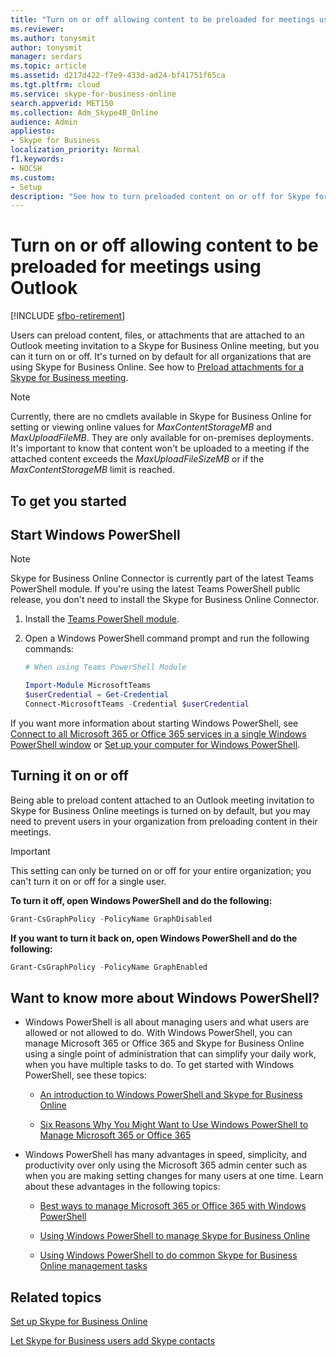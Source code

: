 ```yaml
---
title: "Turn on or off allowing content to be preloaded for meetings using Outlook"
ms.reviewer: 
ms.author: tonysmit
author: tonysmit
manager: serdars
ms.topic: article
ms.assetid: d217d422-f7e9-433d-ad24-bf41751f65ca
ms.tgt.pltfrm: cloud
ms.service: skype-for-business-online
search.appverid: MET150
ms.collection: Adm_Skype4B_Online
audience: Admin
appliesto:
- Skype for Business
localization_priority: Normal
f1.keywords:
- NOCSH
ms.custom:
- Setup
description: "See how to turn preloaded content on or off for Skype for Business meetings using files or attachments on an Outlook meeting invitation. "
---
```


# Turn on or off allowing content to be preloaded for meetings using Outlook

[!INCLUDE [sfbo-retirement](../../Hub/includes/sfbo-retirement.md)]

Users can preload content, files, or attachments that are attached to an Outlook meeting invitation to a Skype for Business Online meeting, but you can it turn on or off. It's turned on by default for all organizations that are using Skype for Business Online. See how to [Preload attachments for a Skype for Business meeting](https://support.office.com/article/fd3d9f9d-b448-4754-b813-02e49393f251).
  
> [!NOTE]
> Currently, there are no cmdlets available in Skype for Business Online for setting or viewing online values for  _MaxContentStorageMB_ and _MaxUploadFileMB_. They are only available for on-premises deployments. It's important to know that content won't be uploaded to a meeting if the attached content exceeds the  _MaxUploadFileSizeMB_ or if the _MaxContentStorageMB_ limit is reached.
  
## To get you started

## Start Windows PowerShell

> [!NOTE]
> Skype for Business Online Connector is currently part of the latest Teams PowerShell module. If you're using the latest Teams PowerShell public release, you don't need to install the Skype for Business Online Connector.
1. Install the [Teams PowerShell module](/microsoftteams/teams-powershell-install).
    
2. Open a Windows PowerShell command prompt and run the following commands: 

   ```powershell
   # When using Teams PowerShell Module

   Import-Module MicrosoftTeams
   $userCredential = Get-Credential
   Connect-MicrosoftTeams -Credential $userCredential
   ```

If you want more information about starting Windows PowerShell, see [Connect to all Microsoft 365 or Office 365 services in a single Windows PowerShell window](/microsoft-365/enterprise/connect-to-all-microsoft-365-services-in-a-single-windows-powershell-window) or [Set up your computer for Windows PowerShell](../set-up-your-computer-for-windows-powershell/set-up-your-computer-for-windows-powershell.md).
  
## Turning it on or off

Being able to preload content attached to an Outlook meeting invitation to Skype for Business Online meetings is turned on by default, but you may need to prevent users in your organization from preloading content in their meetings.
  
> [!IMPORTANT]
> This setting can only be turned on or off for your entire organization; you can't turn it on or off for a single user. 
  
 **To turn it off, open Windows PowerShell and do the following:**
  
```PowerShell
Grant-CsGraphPolicy -PolicyName GraphDisabled 
```

 **If you want to turn it back on, open Windows PowerShell and do the following:**
  
```PowerShell
Grant-CsGraphPolicy -PolicyName GraphEnabled 
```

## Want to know more about Windows PowerShell?

- Windows PowerShell is all about managing users and what users are allowed or not allowed to do. With Windows PowerShell, you can manage Microsoft 365 or Office 365 and Skype for Business Online using a single point of administration that can simplify your daily work, when you have multiple tasks to do. To get started with Windows PowerShell, see these topics:
    
  - [An introduction to Windows PowerShell and Skype for Business Online](../set-up-your-computer-for-windows-powershell/set-up-your-computer-for-windows-powershell.md)
    
  - [Six Reasons Why You Might Want to Use Windows PowerShell to Manage Microsoft 365 or Office 365](/microsoft-365/enterprise/why-you-need-to-use-microsoft-365-powershell)
    
- Windows PowerShell has many advantages in speed, simplicity, and productivity over only using the Microsoft 365 admin center such as when you are making setting changes for many users at one time. Learn about these advantages in the following topics:
    
  - [Best ways to manage Microsoft 365 or Office 365 with Windows PowerShell](/previous-versions//dn568025(v=technet.10))
    
  - [Using Windows PowerShell to manage Skype for Business Online](../set-up-your-computer-for-windows-powershell/set-up-your-computer-for-windows-powershell.md)
    
  - [Using Windows PowerShell to do common Skype for Business Online management tasks](../set-up-your-computer-for-windows-powershell/set-up-your-computer-for-windows-powershell.md)
    
## Related topics
[Set up Skype for Business Online](set-up-skype-for-business-online.md)

[Let Skype for Business users add Skype contacts](let-skype-for-business-users-add-skype-contacts.md)

  
